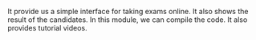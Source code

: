 It provide us a simple interface for taking exams online. It also shows the result of the candidates. In this module, we can compile the code. It also provides tutorial videos.
